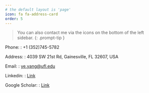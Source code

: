 ```yaml
---
# the default layout is 'page'
icon: fa fa-address-card
order: 5
---
```


> You can also contact me via the icons on the bottom of the left sidebar.
{: .prompt-tip }


Phone:
: +1 (352)745-5782

Address:
: 4039 SW 21st Rd, Gainesville, FL 32607, USA

Email:
: ye.yang@ufl.edu

Linkedin:
: [Link](https://www.linkedin.com/in/yang-ye-855bb7148)

Google Scholar:
: [Link](https://scholar.google.com/citations?hl=en&user=xCMKpr0AAAAJ)
